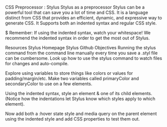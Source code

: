 CSS Preprocessor : Stylus
Stylus as a preprocessor
Stylus can be a powerful tool that can save you a lot of time and CSS. It is a language distinct from CSS that provides an efficient, dynamic, and expressive way to generate CSS. It Supports both an indented syntax and regular CSS style.

$ Remember: If using the indented syntax, watch your whitespace! We recommend the indented syntax in order to get the most out of Stylus.

Resources
Stylus Homepage
Stylus Github
Objectives
Running the stylus command from the command line manually every time you save a .styl file can be cumbersome. Look up how to use the stylus command to watch files for changes and auto-compile.

Explore using variables to store things like colors or values for padding/margin/etc. Make two variables called primaryColor and secondaryColor to use on a few elements.

Using the indented syntax, style an element & one of its child elements. (Notice how the indentations let Stylus know which styles apply to which element).

Now add both a :hover state style and media query on the parent element using the indented style and add CSS properties to test them out.